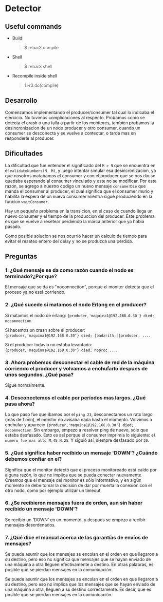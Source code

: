 # Detector

## Useful commands

- Build

  > $ rebar3 compile

- Shell

  > $ rebar3 shell

- Recompile inside shell

  > 1>r3:do(compile)

## Desarrollo

Comenzamos implementando el producer/consumer tal cual lo indicaba el ejercicio. No
tuvimos complicaciones al respecto. Probamos como se detecta el crash o una falla a partir de los monitores, tambien probamos la desincronizacion de un nodo producer y otro consumer, cuando un consumer se desconecta y se vuelve a contectar, o tarda mas en responderle al producer.

## Dificultades

La dificultad que fue entender el significado del `M > N` que se encuentra en el `validateNumbers(N, M)`, y luego intentar simular esa desincronizacion, ya que nosotros matabamos el consumer y con el producer que se nos dio se quedaba esperando al consumer vinculado y este no se modificar. Por esta razon, se agrego a nuestro codigo un nuevo mensaje `consumerDie` que manda el consumer al producer, el cual significa que el consumer murio y habilita la espera de un nuevo consumer mientra sigue produciendo en la funcion `waitConsumer`.

Hay un pequeño problema en la transicion, en el caso de cuando llega un nuevo consumer y el tiempo de la produccion del producer. Este problema es que se vuelve a resetear perdiendo la marca anterior que ya habia pasado.

Como posible solucion se nos ocurrio hacer un calculo de tiempo para evitar el reseteo entero del delay y no se produzca una perdida.

## Preguntas

### 1. ¿Qué mensaje se da como razón cuando el nodo es terminado?¿Por que?

El mensaje que se da es "noconnection", porque el monitor detecta que el proceso
ya no está corriendo.

### 2. ¿Qué sucede si matamos el nodo Erlang en el producer?

Si matamos el nodo de erlang: `{producer,'maquina1@192.168.0.30'} died; noconnection`.

Si hacemos un crash sobre el producer: `{producer,'maquina1@192.168.0.30'} died; {badarith,[{producer, ...`.

Si el producer todavía no estaba levantado: `{producer,'maquina1@192.168.0.30'} died; noproc ...`.

### 3. Ahora probemos desconectar el cable de red de la máquina corriendo el producer y volvamos a enchufarlo despues de unos segundos. ¿Qué pasa?

Sigue normalmente.

### 4. Desconectemos el cable por períodos mas largos. ¿Qué pasa ahora?

Lo que paso fue que ibamos por el `ping 23`, desconectamos un rato largo (más de 1 min), el monitor no avisaba nada hasta el momento. Volvimos a enchufar y aparecio `{producer,'maquina1@192.168.0.30'} died; noconnection`. Sin embargo, empezo a resolver ping de nuevo, sòlo que estaba desfasado. Esto es así porque el consumer imprimía lo siguiente: `el numero fue mas alto M:45 N:25`. Y siguió así, siempre desfasado por `20`.

### 5. ¿Qué significa haber recibido un mensaje 'DOWN'? ¿Cuándo debemos confiar en el?

Significa que el monitor detectó que el proceso monitoreado está caído por alguna razón, lo que no implica que se pueda conectar nuevamente. Creemos que el mensaje del monitor es sólo informativo, y en algún momento se debe tomar la decisión de dar por muerta la conexión con el otro nodo, como por ejemplo utilizar un timeout.

### 6. ¿Se recibieron mensajes fuera de orden, aun sin haber recibido un mensaje 'DOWN'?

Se recibió un 'DOWN' en un momento, y despues se empezo a recibir mensajes desordenados.

### 7. ¿Qué dice el manual acerca de las garantías de envíos de mensajes?

Se puede asumir que los mensajes se encolan en el orden en que llegaron a su destino, pero eso no significa que mensajes que se hayan enviado de una máquina a otra lleguen efectivamente a destino. En otras palabras, es posible que se pierdan mensajes en la comunicación.

Se puede asumir que los mensajes se encolan en el orden en que llegaron a su destino, pero eso no implica que los mensajes que se hayan enviado de una máquina a otra, lleguen a su destino correctamente. Es decir, que es posible que se pierdan mensajes en la comunicación.

